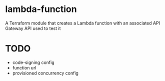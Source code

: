 # lambda-function
A Terraform module that creates a Lambda function with an associated API Gateway API used to test it

# TODO

- code-signing config
- function url
- provisioned concurrency config
